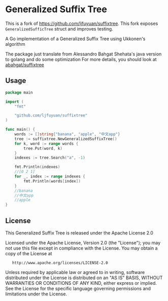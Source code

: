# Generalized Suffix Tree
This is a fork of https://github.com/ljfuyuan/suffixtree. This fork exposes `GeneralizedSufficTree` struct
and improves testing.

A Go implementation of a Generalized Suffix Tree using Ukkonen's algorithm

The package just translate from Alessandro Bahgat Shehata's java version to golang and do some optimization
For more details, you should look at [abahgat/suffixtree](https://github.com/abahgat/suffixtree/)

## Usage

```go
package main

import (
	"fmt"

	"github.com/ljfuyuan/suffixtree"
)

func main() {
	words := []string{"banana", "apple", "中文app"}
	tree := suffixtree.NewGeneralizedSuffixTree()
	for k, word := range words {
		tree.Put(word, k)
	}
	indexes := tree.Search("a", -1)

	fmt.Println(indexes)
	//[0 2 1]
	for _, index := range indexes {
		fmt.Println(words[index])
	}
	//banana
	//中文app
	//apple
}
```

## License

This Generalized Suffix Tree is released under the Apache License 2.0

   Licensed under the Apache License, Version 2.0 (the "License");
   you may not use this file except in compliance with the License.
   You may obtain a copy of the License at

       http://www.apache.org/licenses/LICENSE-2.0

   Unless required by applicable law or agreed to in writing, software
   distributed under the License is distributed on an "AS IS" BASIS,
   WITHOUT WARRANTIES OR CONDITIONS OF ANY KIND, either express or implied.
   See the License for the specific language governing permissions and
   limitations under the License.
